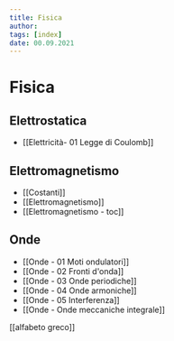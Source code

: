 ```yaml
---
title: Fisica
author:  
tags: [index]
date: 00.09.2021
---
```

# Fisica
## Elettrostatica
- [[Elettricità- 01 Legge di Coulomb]]

## Elettromagnetismo
- [[Costanti]]
- [[Elettromagnetismo]]
- [[Elettromagnetismo - toc]]

## Onde
- [[Onde - 01 Moti ondulatori]]
- [[Onde - 02 Fronti d'onda]]
- [[Onde - 03  Onde periodiche]]
- [[Onde - 04 Onde armoniche]]
- [[Onde - 05 Interferenza]]
- [[Onde - Onde meccaniche integrale]]


[[alfabeto greco]]